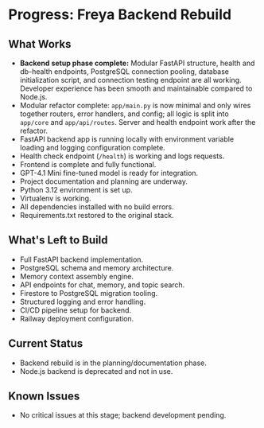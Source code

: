 # Progress: Freya Backend Rebuild

## What Works

- **Backend setup phase complete:** Modular FastAPI structure, health and db-health endpoints, PostgreSQL connection pooling, database initialization script, and connection testing endpoint are all working. Developer experience has been smooth and maintainable compared to Node.js.
- Modular refactor complete: `app/main.py` is now minimal and only wires together routers, error handlers, and config; all logic is split into `app/core` and `app/api/routes`. Server and health endpoint work after the refactor.
- FastAPI backend app is running locally with environment variable loading and logging configuration complete.
- Health check endpoint (`/health`) is working and logs requests.
- Frontend is complete and fully functional.
- GPT-4.1 Mini fine-tuned model is ready for integration.
- Project documentation and planning are underway.
- Python 3.12 environment is set up.
- Virtualenv is working.
- All dependencies installed with no build errors.
- Requirements.txt restored to the original stack.

## What's Left to Build

- Full FastAPI backend implementation.
- PostgreSQL schema and memory architecture.
- Memory context assembly engine.
- API endpoints for chat, memory, and topic search.
- Firestore to PostgreSQL migration tooling.
- Structured logging and error handling.
- CI/CD pipeline setup for backend.
- Railway deployment configuration.

## Current Status

- Backend rebuild is in the planning/documentation phase.
- Node.js backend is deprecated and not in use.

## Known Issues

- No critical issues at this stage; backend development pending.
